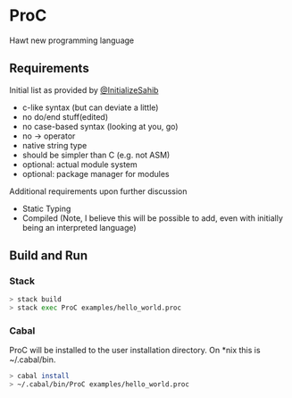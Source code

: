 # ProC

Hawt new programming language

## Requirements

Initial list as provided by [@InitializeSahib](http://github.com/InitializeSahib)

- c-like syntax (but can deviate a little)
- no do/end stuff(edited)
- no case-based syntax (looking at you, go)
- no -> operator
- native string type
- should be simpler than C (e.g. not ASM)
- optional: actual module system
- optional: package manager for modules

Additional requirements upon further discussion

- Static Typing
- Compiled (Note, I believe this will be possible to add, even with initially being an interpreted language)

## Build and Run

### Stack

```bash
> stack build
> stack exec ProC examples/hello_world.proc
```

### Cabal

ProC will be installed to the user installation directory. On *nix this is ~/.cabal/bin.

```bash
> cabal install
> ~/.cabal/bin/ProC examples/hello_world.proc
```

